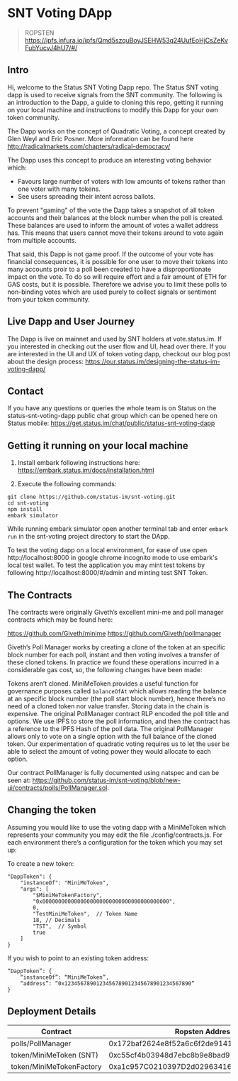SNT Voting DApp
===

> ROPSTEN
https://ipfs.infura.io/ipfs/Qmd5szquBoyJSEHW53q24UufEoHjCsZeKvFubYucvJ4hU7/#/

## Intro
Hi, welcome to the Status SNT Voting Dapp repo. The Status SNT voting dapp is used to receive signals from the SNT community. The following is an introduction to the Dapp, a guide to cloning this repo, getting it running on your local machine and instructions to modify this Dapp for your own token community. 

The Dapp works on the concept of Quadratic Voting, a concept created by Glen Weyl and Eric Posner. More information can be found here http://radicalmarkets.com/chapters/radical-democracy/

The Dapp uses this concept to produce an interesting voting behavior which:

- Favours large number of voters with low amounts of tokens rather than one voter with many tokens. 
- See users spreading their intent across ballots. 

To prevent "gaming" of the vote the Dapp takes a snapshot of all token accounts and their balances at the block number when the poll is created. These balances are used to inform the amount of votes a wallet address has. This means that users cannot move their tokens around to vote again from multiple accounts. 

That said, this Dapp is not game proof. If the outcome of your vote has financial consequences, it is possible for one user to move their tokens into many accounts proir to a poll been created to have a disproportionate impact on the vote. To do so will require effort and a fair amount of ETH for GAS costs, but it is possible. Therefore we advise you to limit these polls to non-binding votes which are used purely to collect signals or sentiment from your token community. 

## Live Dapp and User Journey 
The Dapp is live on mainnet and used by SNT holders at vote.status.im. If you interested in checking out the user flow and UI, head over there. If you are interested in the UI and UX of token voting dapp, checkout our blog post about the design process: https://our.status.im/designing-the-status-im-voting-dapp/

## Contact 
If you have any questions or queries the whole team is on Status on the status-snt-voting-dapp public chat group which can be opened here on Status mobile: https://get.status.im/chat/public/status-snt-voting-dapp 

## Getting it running on your local machine

1. Install embark following instructions here: https://embark.status.im/docs/installation.html 

2. Execute the following commands:
```
git clone https://github.com/status-im/snt-voting.git
cd snt-voting
npm install
embark simulator
```

While running embark simulator open another terminal tab and enter `embark run` in the snt-voting project directory to start the DApp. 

To test the voting dapp on a local environment, for ease of use open http://localhost:8000 in google chrome incognito mode to use embark's local test wallet. To test the application you may mint test tokens by following http://localhost:8000/#/admin and minting test SNT Token.

## The Contracts

The contracts were originally Giveth’s excellent mini-me and poll manager contracts which may be found here: 

https://github.com/Giveth/minime
https://github.com/Giveth/pollmanager

Giveth’s Poll Manager works by creating a clone of the token at an specific block number for each poll, instant and then voting involves a transfer of these cloned tokens. In practice we found these operations incurred in a considerable gas cost, so, the following changes have been made: 

Tokens aren’t cloned. MiniMeToken provides a useful function for governance purposes called `balanceOfAt` which allows reading the balance at an specific block number (the poll start block number), hence there’s no need of a cloned token nor value transfer.
Storing data in the chain is expensive. The original PollManager contract RLP encoded the poll title and options. We use IPFS to store the poll information, and then the contract has a reference to the IPFS Hash of the poll data.
The original PollManager allows only to vote on a single option with the full balance of the cloned token. Our experimentation of quadratic voting requires us to let the user be able to select the amount of voting power they would allocate to each option.

Our contract PollManager is fully documented using natspec and can be seen at: https://github.com/status-im/snt-voting/blob/new-ui/contracts/polls/PollManager.sol.

## Changing the token

Assuming you would like to use the voting dapp with a MiniMeToken which represents your community you may edit the file ./config/contracts.js. For each environment there’s a configuration for the token which you may set up:

To create a new token:
```
"DappToken": {
    "instanceOf": "MiniMeToken",
    "args": [
        "$MiniMeTokenFactory",
        "0x0000000000000000000000000000000000000000",
        0,
        "TestMiniMeToken",  // Token Name
        18,	// Decimals
        "TST",	// Symbol
        true
    ]
}
```

If you wish to point to an existing token address:
```
“DappToken”: {
    “instanceOf”: “MiniMeToken”,
    “address”: “0x1234567890123456789012345678901234567890”
}
```

## Deployment Details
| Contract                 | Ropsten Address                            | Mainnet Address                            |
| -------------------------|------------------------------------------- | ------------------------------------------ |
| polls/PollManager        | 0x172baf2624e8f52a6c6f2de914169e0864a14344 | 0x167c7c3d434315e4415eb802f0beb9ea44cd1546 |
| token/MiniMeToken (SNT)  | 0xc55cf4b03948d7ebc8b9e8bad92643703811d162 | 0x744d70fdbe2ba4cf95131626614a1763df805b9e |
| token/MiniMeTokenFactory | 0xa1c957C0210397D2d0296341627B74411756d476 | 0xa1c957C0210397D2d0296341627B74411756d476 |

